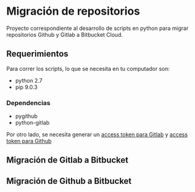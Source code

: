 # Migración de repositorios
Proyecto correspondiente al desarrollo de scripts en python para migrar repositorios Github y Gitlab a Bitbucket Cloud.
## Requerimientos
Para correr los scripts, lo que se necesita en tu computador son:
* python 2.7
* pip 9.0.3
### Dependencias
* pygithub
* python-gitlab

Por otro lado, se necesita generar un [access token para Gitlab](https://docs.gitlab.com/ee/user/profile/personal_access_tokens.html) y [access token para Github](https://help.github.com/articles/creating-a-personal-access-token-for-the-command-line/)

## Migración de Gitlab a Bitbucket
## Migración de Github a Bitbucket